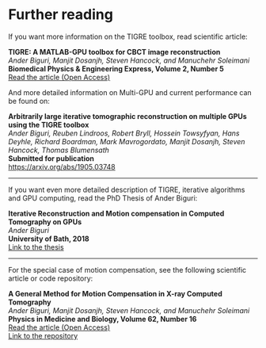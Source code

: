Further reading
======

If you want more information on the TIGRE toolbox, read scientific article:

**TIGRE: A MATLAB-GPU toolbox for CBCT image reconstruction**\
*Ander Biguri, Manjit Dosanjh, Steven Hancock, and Manuchehr Soleimani*\
**Biomedical Physics & Engineering Express, Volume 2, Number 5**\
[Read the article (Open Access)][1]

And more detailed information on Multi-GPU and current performance can be found on:

**Arbitrarily large iterative tomographic reconstruction on multiple GPUs using the TIGRE toolbox**\
*Ander Biguri, Reuben Lindroos, Robert Bryll, Hossein Towsyfyan, Hans Deyhle, Richard Boardman, Mark Mavrogordato, Manjit Dosanjh, Steven Hancock, Thomas Blumensath*\
**Submitted for publication**\
https://arxiv.org/abs/1905.03748


***

If you want even more detailed description of TIGRE, iterative algorithms and GPU computing, read the PhD Thesis of Ander Biguri:

**Iterative Reconstruction and Motion compensation in Computed Tomography on GPUs**\
*Ander Biguri*\
**University of Bath, 2018**\
[Link to the thesis](https://github.com/AnderBiguri/PhDThesis) 

***

For the special case of motion compensation, see the following scientific article or code repository:

**A General Method for Motion Compensation in X-ray Computed Tomography**\
*Ander Biguri, Manjit Dosanjh, Steven Hancock, and Manuchehr Soleimani*\
**Physics in Medicine and Biology, Volume 62, Number 16**\
[Read the article (Open Access)][2]\
[Link to the repository][3]

[1]: http://iopscience.iop.org/article/10.1088/2057-1976/2/5/055010
[2]: http://iopscience.iop.org/article/10.1088/1361-6560/aa7675
[3]: https://github.com/AnderBiguri/MotionTIGRE
